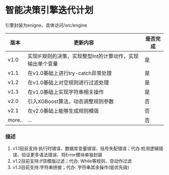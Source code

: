 # 智能决策引擎迭代计划



引擎封装为enigne，具体访问/src/engine



| 版本   | 更新内容                                                  | 是否完成 |
| ------ | --------------------------------------------------------- | -------- |
| v1.0   | 实现IF规则的决策，实现整型Int的计算动作，实现输出单个变量 | 是       |
| v1.1   | 在v1.0基础上进行try-catch异常处理                         | 是       |
| v1.2   | 在v1.0基础上对空规则进行过滤处理                          | 是       |
| v1.3   | 在v1.0基础上实现字符串相关操作                            | 是       |
| v2.0   | 引入XGBoost算法，动态调整规则参数                         | 否       |
| v2.1   | 在v2.0基础上能够生成规则模版                              | 否       |
| more.. | ...                                                       | 否       |



### 描述
1. v1.1目前支持:执行时错误、数据库变量错误、括号失配错误；代办:检测逻辑错误、验证更多语法错误、将Error模块单独封装
2. v1.2目前支持:If空模版过滤；代办: While等规则、空动作过滤
3. v1.3目前支持:字符串拼接；代办: 字符串其余操作(低优先级)


